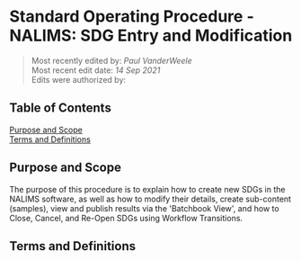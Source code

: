# Standard Operating Procedure - NALIMS: SDG Entry and Modification

>Most recently edited by: *Paul VanderWeele*  
>Most recent edit date: *14 Sep 2021*  
>Edits were authorized by:  

## Table of Contents

[Purpose and Scope](#purpose-and-scope)  
[Terms and Definitions](#terms-and-definitions)  

## Purpose and Scope

The purpose of this procedure is to explain how to create new SDGs in the NALIMS software, as well as how to modify their details, create sub-content (samples), view and publish results via the 'Batchbook View', and how to Close, Cancel, and Re-Open SDGs using Workflow Transitions.

## Terms and Definitions
